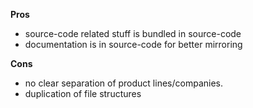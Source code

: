 **Pros**

- source-code related stuff is bundled in source-code
- documentation is in source-code for better mirroring

**Cons**

- no clear separation of product lines/companies.
- duplication of file structures
